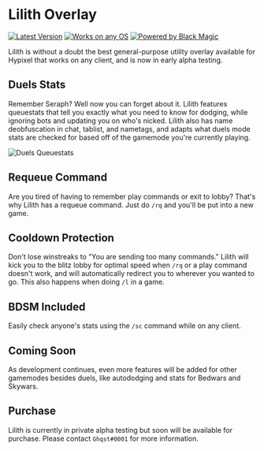 # Lilith Overlay
[![Latest Version](https://img.shields.io/github/v/release/GhqstMC/LilithReleases?color=6F0B4F&labelColor=24020F&include_prereleases&style=for-the-badge)](https://github.com/GhqstMC/LilithReleases/releases)
[![Works on any OS](https://img.shields.io/badge/Works%20on-Windows%2C%20Mac%2C%20and%20Linux-6F0B4F?style=for-the-badge&labelColor=24020F)](https://github.com/GhqstMC/LilithReleases/releases)
[![Powered by Black Magic](https://img.shields.io/badge/Powered%20By-Black%20Magic-6F0B4F?style=for-the-badge&labelColor=24020F)](https://github.com/GhqstMC/LilithReleases/releases)

Lilith is without a doubt the best general-purpose utility overlay available for Hypixel that works on any client, and is now in early alpha testing.

## Duels Stats
Remember Seraph? Well now you can forget about it. Lilith features queuestats that tell you exactly what you need to know for dodging, while ignoring bots and updating you on who's nicked.
Lilith also has name deobfuscation in chat, tablist, and nametags, and adapts what duels mode stats are checked for based off of the gamemode you're currently playing.

![Duels Queuestats](https://user-images.githubusercontent.com/38318241/117661343-3d6bee80-b16c-11eb-8b2d-3379b02e8b03.png)

## Requeue Command
Are you tired of having to remember play commands or exit to lobby? That's why Lilith has a requeue command. Just do `/rq` and you'll be put into a new game.

## Cooldown Protection
Don't lose winstreaks to "You are sending too many commands." Lilith will kick you to the blitz lobby for optimal speed when `/rq` or a play command doesn't work, and will automatically redirect you to wherever you wanted to go. This also happens when doing `/l` in a game.

## BDSM Included
Easily check anyone's stats using the `/sc` command while on any client.

## Coming Soon
As development continues, even more features will be added for other gamemodes besides duels, like autododging and stats for Bedwars and Skywars.

## Purchase
Lilith is currently in private alpha testing but soon will be available for purchase. Please contact `Ghqst#0001` for more information.
